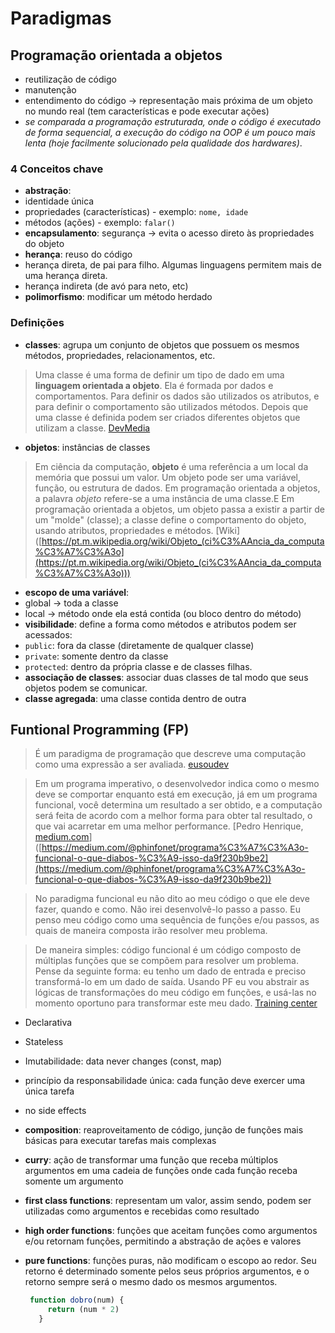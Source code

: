 # Paradigmas

## Programação orientada a objetos

- reutilização de código
- manutenção
- entendimento do código -> representação mais próxima de um objeto no mundo real (tem características e pode executar ações)
- *se comparada a programação estruturada, onde o código é executado de forma sequencial, a execução do código na OOP é um pouco mais lenta (hoje facilmente solucionado pela qualidade dos hardwares)*.

### 4 Conceitos chave

- **abstração**:
- identidade única
- propriedades (características) - exemplo: `nome, idade`
- métodos (ações) - exemplo: `falar()`
- **encapsulamento**: segurança -> evita o acesso direto às propriedades do objeto
- **herança**: reuso do código
- herança direta, de pai para filho. Algumas linguagens permitem mais de uma herança direta.
- herança indireta (de avó para neto, etc)
- **polimorfismo**: modificar um método herdado

### Definições

- **classes**: agrupa um conjunto de objetos que possuem os mesmos métodos, propriedades, relacionamentos, etc.

> Uma classe é uma forma de definir um tipo de dado em uma **linguagem orientada a objeto**. Ela é formada por dados e comportamentos.
> Para definir os dados são utilizados os atributos, e para definir o comportamento são utilizados métodos. Depois que uma classe é definida podem ser criados diferentes objetos que utilizam a classe.
> [DevMedia]([https://www.devmedia.com.br/principais-conceitos-da-programacao-orientada-a-objetos/32285](https://www.devmedia.com.br/principais-conceitos-da-programacao-orientada-a-objetos/32285))
- **objetos**: instâncias de classes
> Em ciência da computação, **objeto** é uma referência a um local da memória que possui um valor. Um objeto pode ser uma variável, função, ou estrutura de dados.
Em programação orientada a objetos, a palavra _objeto_ refere-se a uma instância de uma classe.E
> Em programação orientada a objetos, um objeto passa a existir a partir de um "molde" (classe); a classe define o comportamento do objeto, usando atributos, propriedades e métodos.
> [Wiki]([https://pt.m.wikipedia.org/wiki/Objeto_(ci%C3%AAncia_da_computa%C3%A7%C3%A3o](https://pt.m.wikipedia.org/wiki/Objeto_(ci%C3%AAncia_da_computa%C3%A7%C3%A3o)))
- **escopo de uma variável**:
- global -> toda a classe
- local -> método onde ela está contida (ou bloco dentro do método)
- **visibilidade**: define a forma como métodos e atributos podem ser acessados:
- `public`: fora da classe (diretamente de qualquer classe)
- `private`: somente dentro da classe
- `protected`: dentro da própria classe e de classes filhas.
- **associação de classes**: associar duas classes de tal modo que seus objetos podem se comunicar.
- **classe agregada**: uma classe contida dentro de outra

## Funtional Programming (FP)
> É um paradigma de programação que descreve uma computação como uma expressão a ser avaliada.
> [eusoudev]([https://eusoudev.com.br/programacao-funcional](https://eusoudev.com.br/programacao-funcional)/)

> Em um programa imperativo, o desenvolvedor indica como o mesmo deve se comportar enquanto está em execução, já em um programa funcional, você determina um resultado a ser obtido, e a computação será feita de acordo com a melhor forma para obter tal resultado, o que vai acarretar em uma melhor performance.
> [Pedro Henrique, [medium.com](http://medium.com)]([https://medium.com/@phinfonet/programa%C3%A7%C3%A3o-funcional-o-que-diabos-%C3%A9-isso-da9f230b9be2](https://medium.com/@phinfonet/programa%C3%A7%C3%A3o-funcional-o-que-diabos-%C3%A9-isso-da9f230b9be2))

> No paradigma funcional eu não dito ao meu código o que ele deve fazer, quando e como. Não irei desenvolvê-lo passo a passo. Eu penso meu código como uma sequência de funções e/ou passos, as quais de maneira composta irão resolver meu problema.

> De maneira simples: código funcional é um código composto de múltiplas funções que se compõem para resolver um problema. Pense da seguinte forma: eu tenho um dado de entrada e preciso transformá-lo em um dado de saída. Usando PF eu vou abstrair as lógicas de transformações do meu código em funções, e usá-las no momento oportuno para transformar este meu dado.
> [Training center]([https://medium.com/trainingcenter/programa%C3%A7%C3%A3o-funcional-para-iniciantes-9e2beddb5b43](https://medium.com/trainingcenter/programa%C3%A7%C3%A3o-funcional-para-iniciantes-9e2beddb5b43))

- Declarativa
- Stateless
- Imutabilidade: data never changes (const, map)
- princípio da responsabilidade única: cada função deve exercer uma única tarefa
- no side effects
- **composition**: reaproveitamento de código, junção de funções mais básicas para executar tarefas mais complexas
- **curry**: ação de transformar uma função que receba múltiplos argumentos em uma cadeia de funções onde cada função receba somente um argumento

- **first class functions**: representam um valor, assim sendo, podem ser utilizadas como argumentos e recebidas como resultado
- **high order functions**: funções que aceitam funções como argumentos e/ou retornam funções, permitindo a abstração de ações e valores
- **pure functions**: funções puras, não modificam o escopo ao redor. Seu retorno é determinado somente pelos seus próprios argumentos, e o retorno sempre será o mesmo dado os mesmos argumentos.
   ```js
    function dobro(num) {
        return (num * 2)
      }
  ```
